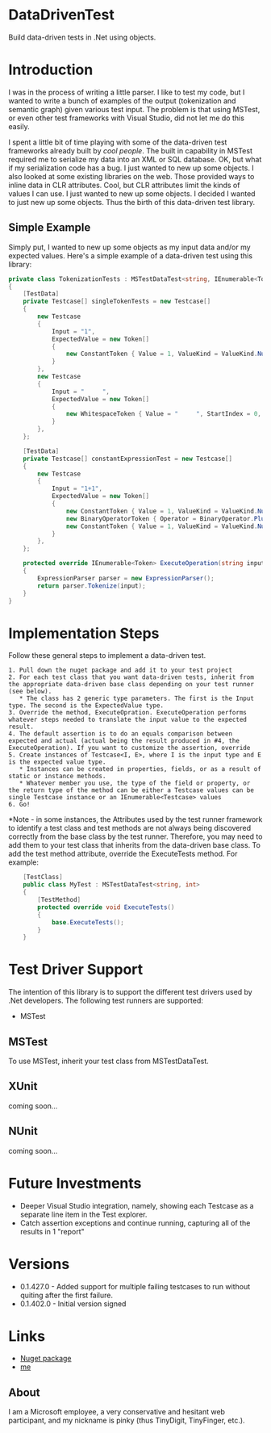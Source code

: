 # DataDrivenTest
Build data-driven tests in .Net using objects.

# Introduction
I was in the process of writing a little parser. I like to test my code, but I wanted to write a bunch of examples of the output (tokenization and semantic graph) given various test input. The problem is that using MSTest, or even other test frameworks with Visual Studio, did not let me do this easily.

I spent a little bit of time playing with some of the data-driven test frameworks already built by *cool people*. The built in capability in MSTest required me to serialize my data into an XML or SQL database. OK, but what if my serialization code has a bug. I just wanted to new up some objects. I also looked at some existing libraries on the web. Those provided ways to inline data in CLR attributes. Cool, but CLR attributes limit the kinds of values I can use. I just wanted to new up some objects. I decided I wanted to just new up some objects. Thus the birth of this data-driven test library.

## Simple Example
Simply put, I wanted to new up some objects as my input data and/or my expected values. Here's a simple example of a data-driven test using this library:


```c#
private class TokenizationTests : MSTestDataTest<string, IEnumerable<Token>>
{
    [TestData]
    private Testcase[] singleTokenTests = new Testcase[]
    {
        new Testcase 
        { 
            Input = "1", 
            ExpectedValue = new Token[]
            {
                new ConstantToken { Value = 1, ValueKind = ValueKind.Number, StartIndex = 0, Length = 1 }
            }
        },
        new Testcase 
        { 
            Input = "     ", 
            ExpectedValue = new Token[]
            {
                new WhitespaceToken { Value = "     ", StartIndex = 0, Length = 5 }
            }
        },
    };

    [TestData]
    private Testcase[] constantExpressionTest = new Testcase[]
    {
        new Testcase 
        { 
            Input = "1+1", 
            ExpectedValue = new Token[]
            {
                new ConstantToken { Value = 1, ValueKind = ValueKind.Number, StartIndex = 0, Length = 1 },
                new BinaryOperatorToken { Operator = BinaryOperator.Plus, StartIndex = 1, Length = 1 },
                new ConstantToken { Value = 1, ValueKind = ValueKind.Number, StartIndex = 2, Length = 1 }
            }
        },
    };

    protected override IEnumerable<Token> ExecuteOperation(string input)
    {
        ExpressionParser parser = new ExpressionParser();
        return parser.Tokenize(input);
    }
}
```

# Implementation Steps
Follow these general steps to implement a data-driven test.

    1. Pull down the nuget package and add it to your test project
    2. For each test class that you want data-driven tests, inherit from the appropriate data-driven base class depending on your test runner (see below).
       * The class has 2 generic type parameters. The first is the Input type. The second is the ExpectedValue type.
    3. Override the method, ExecuteOpration. ExecuteOperation performs whatever steps needed to translate the input value to the expected result.
    4. The default assertion is to do an equals comparison between expected and actual (actual being the result produced in #4, the ExecuteOperation). If you want to customize the assertion, override
    5. Create instances of Testcase<I, E>, where I is the input type and E is the expected value type.
       * Instances can be created in properties, fields, or as a result of static or instance methods.
       * Whatever member you use, the type of the field or property, or the return type of the method can be either a Testcase values can be single Testcase instance or an IEnumerable<Testcase> values
    6. Go!

*Note - in some instances, the Attributes used by the test runner framework to identify a test class and test methods are not always being discovered correctly from the base class by the test runner. Therefore, you may need to add them to your test class that inherits from the data-driven base class. To add the test method attribute, override the ExecuteTests method. For example:

```c#
    [TestClass]
    public class MyTest : MSTestDataTest<string, int>
    {
        [TestMethod]
        protected override void ExecuteTests()
        {
            base.ExecuteTests();
        }
    }
```

# Test Driver Support
The intention of this library is to support the different test drivers used by .Net developers. The following test runners are supported:

* MSTest

## MSTest

To use MSTest, inherit your test class from MSTestDataTest. 

## XUnit
coming soon...

## NUnit
coming soon...

# Future Investments
* Deeper Visual Studio integration, namely, showing each Testcase as a separate line item in the Test explorer.
* Catch assertion exceptions and continue running, capturing all of the results in 1 "report"

# Versions
* 0.1.427.0 - Added support for multiple failing testcases to run without quiting after the first failure.
* 0.1.402.0 - Initial version signed

# Links
* [Nuget package](http://www.nuget.org/packages/TinyDigit.DataTest)
* [me](http://www.tinyfinger.com)

## About
I am a Microsoft employee, a very conservative and hesitant web participant, and my nickname is pinky (thus TinyDigit, TinyFinger, etc.). 